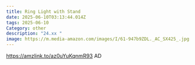 ```yaml
---
title: Ring Light with Stand
date: 2025-06-10T03:13:44.014Z
tags: 2025-06-10
Category: other
description: "24.xx "
image: https://m.media-amazon.com/images/I/61-947b9ZDL._AC_SX425_.jpg
---
```

https://amzlink.to/az0uYuKqnmR93   AD